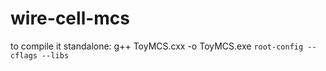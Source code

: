# wire-cell-mcs

to compile it standalone: g++ ToyMCS.cxx -o ToyMCS.exe `root-config --cflags --libs`
